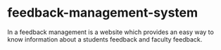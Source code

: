 # feedback-management-system
In a feedback management is a website which provides an easy way to know information about a students feedback and faculty feedback.

